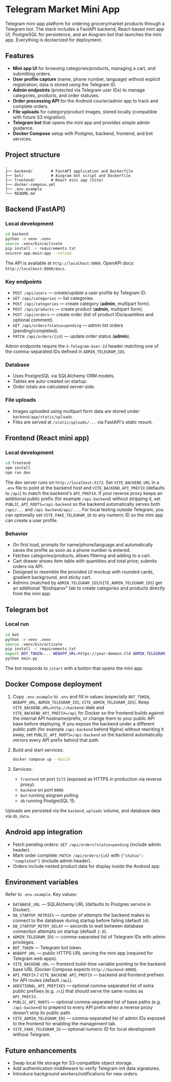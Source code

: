 # Telegram Market Mini App

Telegram mini-app platform for ordering grocery/market products through a Telegram bot. The stack includes a FastAPI backend, React-based mini app UI, PostgreSQL for persistence, and an Aiogram bot that launches the mini app. Everything is dockerized for deployment.

## Features

- **Mini app UI** for browsing categories/products, managing a cart, and submitting orders.
- **User profile capture** (name, phone number, language) without explicit registration; data is stored using the Telegram ID.
- **Admin endpoints** (protected via Telegram user IDs) to manage categories, products, and order statuses.
- **Order processing API** for the Android courier/admin app to track and complete orders.
- **File uploads** for category/product images, stored locally (compatible with future S3 migration).
- **Telegram bot** that opens the mini app and provides simple admin guidance.
- **Docker Compose** setup with Postgres, backend, frontend, and bot services.

## Project structure

```
.
├── backend/        # FastAPI application and Dockerfile
├── bot/            # Aiogram bot script and Dockerfile
├── frontend/       # React mini app (Vite)
├── docker-compose.yml
├── .env.example
└── README.md
```

## Backend (FastAPI)

### Local development

```bash
cd backend
python -m venv .venv
source .venv/bin/activate
pip install -r requirements.txt
uvicorn app.main:app --reload
```

The API is available at `http://localhost:8000`. OpenAPI docs: `http://localhost:8000/docs`.

### Key endpoints

- `POST /api/users` — create/update a user profile by Telegram ID.
- `GET /api/categories` — list categories.
- `POST /api/categories` — create category (**admin**, multipart form).
- `POST /api/products` — create product (**admin**, multipart form).
- `POST /api/orders` — create order (list of product IDs/quantities and optional comment).
- `GET /api/orders?status=pending` — admin list orders (pending/completed).
- `PATCH /api/orders/{id}` — update order status (**admin**).

Admin endpoints require the `X-Telegram-User-Id` header matching one of the comma-separated IDs defined in `ADMIN_TELEGRAM_IDS`.

### Database

- Uses PostgreSQL via SQLAlchemy ORM models.
- Tables are auto-created on startup.
- Order totals are calculated server-side.

### File uploads

- Images uploaded using multipart form data are stored under `backend/app/static/uploads`.
- Files are served at `/static/uploads/...` via FastAPI's static mount.

## Frontend (React mini app)

### Local development

```bash
cd frontend
npm install
npm run dev
```

The dev server runs on `http://localhost:5173`. Set `VITE_BACKEND_URL` in a `.env` file to point at the backend host and `VITE_BACKEND_API_PREFIX` (defaults to `/api`) to match the backend's `API_PREFIX`. If your reverse proxy keeps an additional public prefix (for example `/api-backend`) without stripping it, set `PUBLIC_API_ROOTS=/api-backend` so the backend automatically serves both `/api/...` and `/api-backend/api/...`. For local testing outside Telegram, you can optionally set `VITE_FAKE_TELEGRAM_ID` to any numeric ID so the mini app can create a user profile.

### Behavior

- On first load, prompts for name/phone/language and automatically saves the profile as soon as a phone number is entered.
- Fetches categories/products, allows filtering and adding to a cart.
- Cart drawer shows item table with quantities and total price; submits orders via API.
- Designed to resemble the provided UI mockup with rounded cards, gradient background, and sticky cart.
- Admins (matched by `ADMIN_TELEGRAM_IDS`/`VITE_ADMIN_TELEGRAM_IDS`) get an additional "Boshqaruv" tab to create categories and products directly from the mini app.

## Telegram bot

### Local run

```bash
cd bot
python -m venv .venv
source .venv/bin/activate
pip install -r requirements.txt
export BOT_TOKEN=... WEBAPP_URL=https://your-domain.tld ADMIN_TELEGRAM_IDS=123456
python main.py
```

The bot responds to `/start` with a button that opens the mini app.

## Docker Compose deployment

1. Copy `.env.example` to `.env` and fill in values (especially `BOT_TOKEN`, `WEBAPP_URL`, `ADMIN_TELEGRAM_IDS`, `VITE_ADMIN_TELEGRAM_IDS`). Keep `VITE_BACKEND_URL=http://backend:8000` and `VITE_BACKEND_API_PREFIX=/api` for Docker so the frontend builds against the internal API hostname/prefix, or change them to your public API base before deploying. If you expose the backend under a different public path (for example `/api-backend` behind Nginx) without rewriting it away, set `PUBLIC_API_ROOTS=/api-backend` so the backend automatically mirrors every API prefix behind that path.
2. Build and start services:

   ```bash
   docker compose up --build
   ```

3. Services:
   - `frontend` on port `5173` (exposed as HTTPS in production via reverse proxy).
   - `backend` on port `8000`.
   - `bot` running aiogram polling.
   - `db` running PostgreSQL 15.

Uploads are persisted via the `backend_uploads` volume, and database data via `db_data`.

## Android app integration

- Fetch pending orders: `GET /api/orders?status=pending` (include admin header).
- Mark order complete: `PATCH /api/orders/{id}` with `{"status": "completed"}` (include admin header).
- Orders include nested product data for display inside the Android app.

## Environment variables

Refer to `.env.example`. Key values:

- `DATABASE_URL` — SQLAlchemy URL (defaults to Postgres service in Docker).
- `DB_STARTUP_RETRIES` — number of attempts the backend makes to connect to the database during startup before failing (default `10`).
- `DB_STARTUP_RETRY_DELAY` — seconds to wait between database connection attempts on startup (default `2.0`).
- `ADMIN_TELEGRAM_IDS` — comma-separated list of Telegram IDs with admin privileges.
- `BOT_TOKEN` — Telegram bot token.
- `WEBAPP_URL` — public HTTPS URL serving the mini app (required for Telegram web apps).
- `VITE_BACKEND_URL` — frontend build-time variable pointing to the backend base URL (Docker Compose expects `http://backend:8000`).
- `API_PREFIX` / `VITE_BACKEND_API_PREFIX` — backend and frontend prefixes for API routes (default `/api`).
- `ADDITIONAL_API_PREFIXES` — optional comma-separated list of extra public prefixes (e.g. `/v1`) that should serve the same routes as `API_PREFIX`.
- `PUBLIC_API_ROOTS` — optional comma-separated list of base paths (e.g. `/api-backend`) to prepend to every API prefix when a reverse proxy doesn’t strip its public path.
- `VITE_ADMIN_TELEGRAM_IDS` — comma-separated list of admin IDs exposed to the frontend for enabling the management tab.
- `VITE_FAKE_TELEGRAM_ID` — optional numeric ID for local development without Telegram.

## Future enhancements

- Swap local file storage for S3-compatible object storage.
- Add authentication middleware to verify Telegram init data signatures.
- Introduce background workers/notifications for new orders.
